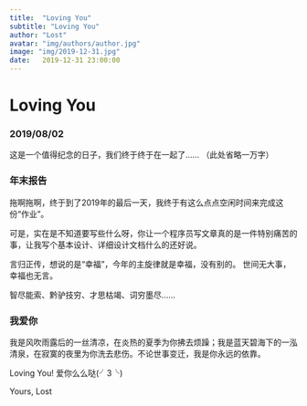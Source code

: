 ```yaml
---
title:  "Loving You"
subtitle: "Loving You"
author: "Lost"
avatar: "img/authors/author.jpg"
image: "img/2019-12-31.jpg"
date:   2019-12-31 23:00:00
---
```


# Loving You

### 2019/08/02
这是一个值得纪念的日子，我们终于终于在一起了……
（此处省略一万字）

### 年末报告
拖啊拖啊，终于到了2019年的最后一天，我终于有这么点点空闲时间来完成这份“作业”。

可是，实在是不知道要写些什么呀，你让一个程序员写文章真的是一件特别痛苦的事，让我写个基本设计、详细设计文档什么的还好说。

言归正传，想说的是“幸福”，今年的主旋律就是幸福，没有别的。
世间无大事，幸福也无言。

智尽能索、黔驴技穷、才思枯竭、词穷墨尽……

### 我爱你
我是风吹雨露后的一丝清凉，在炎热的夏季为你拂去烦躁；我是蓝天碧海下的一泓清泉，在寂寞的夜里为你洗去悲伤。不论世事变迁，我是你永远的依靠。

Loving You! 爱你么么哒(╯3╰)

Yours, Lost